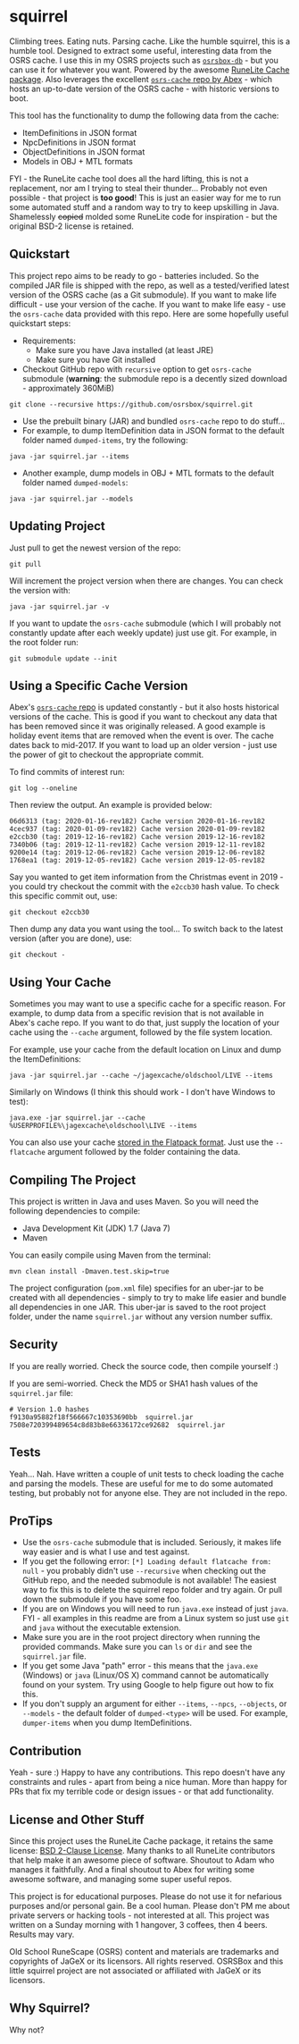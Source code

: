 # squirrel

Climbing trees. Eating nuts. Parsing cache. Like the humble squirrel, this is a humble tool. Designed to extract some useful, interesting data from the OSRS cache. I use this in my OSRS projects such as [`osrsbox-db`](https://github.com/osrsbox/osrsbox-db) - but you can use it for whatever you want. Powered by the awesome [RuneLite Cache package](https://github.com/runelite/runelite/tree/master/cache). Also leverages the excellent [`osrs-cache` repo by Abex](https://github.com/abextm/osrs-cache) - which hosts an up-to-date version of the OSRS cache - with historic versions to boot.

This tool has the functionality to dump the following data from the cache:

- ItemDefinitions in JSON format
- NpcDefinitions in JSON format
- ObjectDefinitions in JSON format
- Models in OBJ + MTL formats

FYI - the RuneLite cache tool does all the hard lifting, this is not a replacement, nor am I trying to steal their thunder... Probably not even possible - that project is **too good**! This is just an easier way for me to run some automated stuff and a random way to try to keep upskilling in Java. Shamelessly ~~copied~~ molded some RuneLite code for inspiration - but the original BSD-2 license is retained.

## Quickstart

This project repo aims to be ready to go - batteries included. So the compiled JAR file is shipped with the repo, as well as a tested/verified latest version of the OSRS cache (as a Git submodule). If you want to make life difficult - use your version of the cache. If you want to make life easy - use the `osrs-cache` data provided with this repo. Here are some hopefully useful quickstart steps:

- Requirements:
    - Make sure you have Java installed (at least JRE)
    - Make sure you have Git installed
- Checkout GitHub repo with `recursive` option to get `osrs-cache` submodule (**warning**: the submodule repo is a decently sized download - approximately 360MiB)

```
git clone --recursive https://github.com/osrsbox/squirrel.git
```

- Use the prebuilt binary (JAR) and bundled `osrs-cache` repo to do stuff...
- For example, to dump ItemDefinition data in JSON format to the default folder named `dumped-items`, try the following:

```
java -jar squirrel.jar --items
```

- Another example, dump models in OBJ + MTL formats to the default folder named `dumped-models`:

```
java -jar squirrel.jar --models
```

## Updating Project

Just pull to get the newest version of the repo:

```
git pull
```

Will increment the project version when there are changes. You can check the version with:

```
java -jar squirrel.jar -v
```

If you want to update the `osrs-cache` submodule (which I will probably not constantly update after each weekly update) just use git. For example, in the root folder run:

```
git submodule update --init
```

## Using a Specific Cache Version

Abex's [`osrs-cache` repo](https://github.com/abextm/osrs-cache) is updated constantly - but it also hosts historical versions of the cache. This is good if you want to checkout any data that has been removed since it was originally released. A good example is holiday event items that are removed when the event is over. The cache dates back to mid-2017. If you want to load up an older version - just use the power of git to checkout the appropriate commit.

To find commits of interest run:

```
git log --oneline
```

Then review the output. An example is provided below:

```
06d6313 (tag: 2020-01-16-rev182) Cache version 2020-01-16-rev182
4cec937 (tag: 2020-01-09-rev182) Cache version 2020-01-09-rev182
e2ccb30 (tag: 2019-12-16-rev182) Cache version 2019-12-16-rev182
7340b06 (tag: 2019-12-11-rev182) Cache version 2019-12-11-rev182
9200e14 (tag: 2019-12-06-rev182) Cache version 2019-12-06-rev182
1768ea1 (tag: 2019-12-05-rev182) Cache version 2019-12-05-rev182
```

Say you wanted to get item information from the Christmas event in 2019 - you could try checkout the commit with the `e2ccb30` hash value. To check this specific commit out, use:

```
git checkout e2ccb30
```

Then dump any data you want using the tool... To switch back to the latest version (after you are done), use:

```
git checkout -
```

## Using Your Cache

Sometimes you may want to use a specific cache for a specific reason. For example, to dump data from a specific revision that is not available in Abex's cache repo. If you want to do that, just supply the location of your cache using the `--cache` argument, followed by the file system location.

For example, use your cache from the default location on Linux and dump the ItemDefinitions:

```
java -jar squirrel.jar --cache ~/jagexcache/oldschool/LIVE --items
```

Similarly on Windows (I think this should work - I don't have Windows to test):

```
java.exe -jar squirrel.jar --cache %USERPROFILE%\jagexcache\oldschool\LIVE --items
```

You can also use your cache [stored in the Flatpack format](https://github.com/runelite/runelite/blob/aff6ea6fa982eeed1de56066fb02e0d0f8b2e787/cache/src/main/java/net/runelite/cache/fs/flat/FlatStorage.java). Just use the `--flatcache` argument followed by the folder containing the data.

## Compiling The Project

This project is written in Java and uses Maven. So you will need the following dependencies to compile:

- Java Development Kit (JDK) 1.7 (Java 7)
- Maven

You can easily compile using Maven from the terminal:

```
mvn clean install -Dmaven.test.skip=true
```

The project configuration (`pom.xml` file) specifies for an uber-jar to be created with all dependencies - simply to try to make life easier and bundle all dependencies in one JAR. This uber-jar is saved to the root project folder, under the name `squirrel.jar` without any version number suffix.

## Security

If you are really worried. Check the source code, then compile yourself :)

If you are semi-worried. Check the MD5 or SHA1 hash values of the `squirrel.jar` file:

```
# Version 1.0 hashes
f9130a95882f18f566667c10353690bb  squirrel.jar
7508e720399489654c8d83b8e66336172ce92682  squirrel.jar
```

## Tests

Yeah... Nah. Have written a couple of unit tests to check loading the cache and parsing the models. These are useful for me to do some automated testing, but probably not for anyone else. They are not included in the repo.

## ProTips

- Use the `osrs-cache` submodule that is included. Seriously, it makes life way easier and is what I use and test against.
- If you get the following error: `[*] Loading default flatcache from: null` - you probably didn't use `--recursive` when checking out the GitHub repo, and the needed submodule is not available! The easiest way to fix this is to delete the squirrel repo folder and try again. Or pull down the submodule if you have some foo.
- If you are on Windows you will need to run `java.exe` instead of just `java`. FYI - all examples in this readme are from a Linux system so just use `git` and `java` without the executable extension.
- Make sure you are in the root project directory when running the provided commands. Make sure you can `ls` or `dir` and see the `squirrel.jar` file.
- If you get some Java "path" error - this means that the `java.exe` (Windows) or `java` (Linux/OS X) command cannot be automatically found on your system. Try using Google to help figure out how to fix this.
- If you don't supply an argument for either `--items`, `--npcs`, `--objects`, or `--models` - the default folder of `dumped-<type>` will be used. For example, `dumper-items` when you dump ItemDefinitions.

## Contribution

Yeah - sure :) Happy to have any contributions. This repo doesn't have any constraints and rules - apart from being a nice human. More than happy for PRs that fix my terrible code or design issues - or that add functionality.

## License and Other Stuff

Since this project uses the RuneLite Cache package, it retains the same license: [BSD 2-Clause License](./LICENSE). Many thanks to all RuneLite contributors that help make it an awesome piece of software. Shoutout to Adam who manages it faithfully. And a final shoutout to Abex for writing some awesome software, and managing some super useful repos.

This project is for educational purposes. Please do not use it for nefarious purposes and/or personal gain. Be a cool human. Please don't PM me about private servers or hacking tools - not interested at all. This project was written on a Sunday morning with 1 hangover, 3 coffees, then 4 beers. Results may vary.

Old School RuneScape (OSRS) content and materials are trademarks and copyrights of JaGeX or its licensors. All rights reserved. OSRSBox and this little squirrel project are not associated or affiliated with JaGeX or its licensors.

## Why Squirrel?

Why not?
